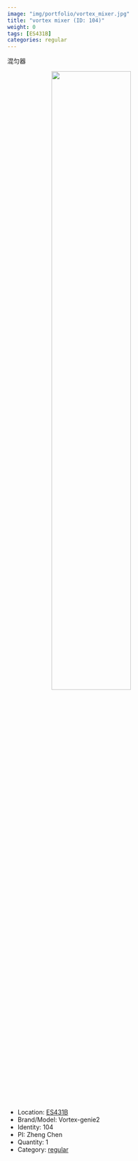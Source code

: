```yaml
---
image: "img/portfolio/vortex_mixer.jpg"
title: "vortex mixer (ID: 104)"
weight: 0
tags: [ES431B]
categories: regular
---
```


混匀器

<!--more-->

<img src="../../img/portfolio/vortex_mixer.jpg" width="60%" style="display: block; margin: auto;">

- Location: [ES431B](../../tags/es431b)
- Brand/Model: Vortex-genie2
- Identity: 104
- PI: Zheng Chen
- Quantity: 1
- Category: [regular](../../categories/regular)






